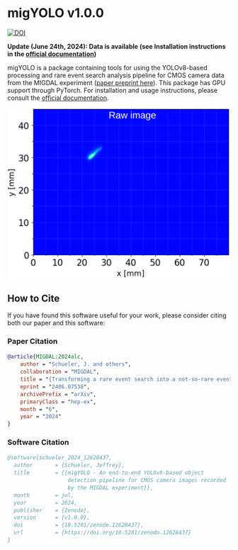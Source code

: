 # migYOLO v1.0.0
[![DOI](https://zenodo.org/badge/DOI/10.5281/zenodo.12628437.svg)](https://doi.org/10.5281/zenodo.12628437)

**Update (June 24th, 2024): Data is available (see Installation instructions in the [official documentation](https://migyolo.readthedocs.io/en/latest/))**

migYOLO is a package containing tools for using the YOLOv8-based processing and rare event search analysis pipeline for CMOS camera data from the MIGDAL experiment ([paper preprint here](https://arxiv.org/abs/2406.07538)). This package has GPU support through PyTorch. For installation and usage instructions, please consult the [official documentation](https://migyolo.readthedocs.io/en/latest/).

![Object detection](migYOLO/figures/object_detect.gif)

## How to Cite

If you have found this software useful for your work, please consider citing both our paper and this software:

### Paper Citation
```bibtex
@article{MIGDAL:2024alc,
    author = "Schueler, J. and others",
    collaboration = "MIGDAL",
    title = "{Transforming a rare event search into a not-so-rare event search in real-time with deep learning-based object detection}",
    eprint = "2406.07538",
    archivePrefix = "arXiv",
    primaryClass = "hep-ex",
    month = "6",
    year = "2024"
}
```

### Software Citation
```bibtex
@software{schueler_2024_12628437,
  author       = {Schueler, Jeffrey},
  title        = {{migYOLO - An end-to-end YOLOv8-based object 
                   detection pipeline for CMOS camera images recorded
                   by the MIGDAL experiment}},
  month        = jul,
  year         = 2024,
  publisher    = {Zenodo},
  version      = {v1.0.0},
  doi          = {10.5281/zenodo.12628437},
  url          = {https://doi.org/10.5281/zenodo.12628437}
}
```
